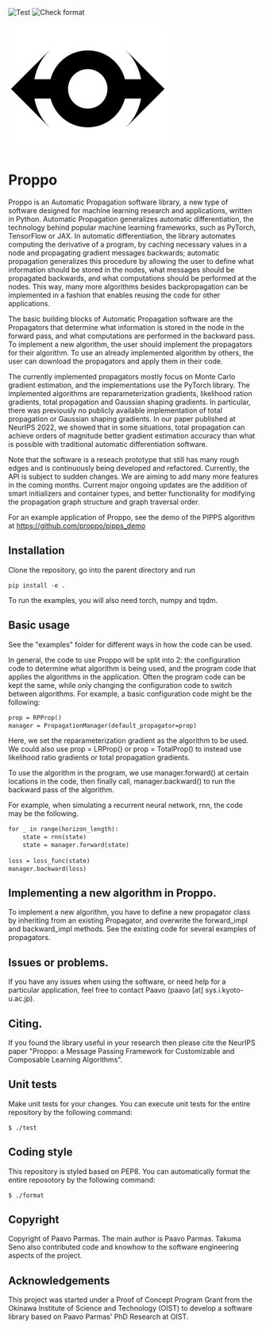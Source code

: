 ![Test](https://github.com/proppo/proppo/workflows/Test/badge.svg)
![Check format](https://github.com/proppo/proppo/workflows/Check%20format/badge.svg)

![logo](logo.png)

# Proppo
Proppo is an Automatic Propagation software library, a new type
of software designed for machine learning research and applications,
written in Python.
Automatic Propagation generalizes automatic differentiation, the
technology behind popular machine learning frameworks, such as
PyTorch, TensorFlow or JAX. In automatic differentiation, the
library automates computing the derivative of a program, by
caching necessary values in a node and propagating gradient
messages backwards; automatic propagation
generalizes this procedure by allowing the user to
define what information should be stored in the nodes, what messages
should be propagated backwards, and what computations should
be performed at the nodes. This way, many more algorithms besides
backpropagation can be implemented in a fashion that enables reusing
the code for other applications.

The basic building blocks of Automatic Propagation software
are the Propagators that determine what information is stored
in the node in the forward pass, and what computations are performed
in the backward pass. To implement a new algorithm, the user should
implement the propagators for their algorithm. To use an already
implemented algorithm by others, the user can download the propagators
and apply them in their code.

The currently implemented propagators mostly focus on
Monte Carlo gradient estimation, and the implementations
use the PyTorch library. The implemented algorithms are
reparameterization gradients, likelihood ration gradients,
total propagation and Gaussian shaping gradients.
In particular, there was previously no publicly available implementation
of total propagation or Gaussian shaping gradients. In our paper published
at NeurIPS 2022, we showed that in some situations, total propagation
can achieve orders of magnitude better gradient estimation accuracy
than what is possible with traditional automatic differentiation software.

Note that the software is a reseach prototype that still has many
rough edges and is continuously being developed and refactored.
Currently, the API is subject to sudden changes. We are aiming to
add many more features in the coming months. Current major ongoing
updates are the addition of smart initializers and container types,
and better functionality for modifying the propagation graph structure
and graph traversal order.

For an example application of Proppo, see the demo of the
PIPPS algorithm at https://github.com/proppo/pipps_demo

## Installation
Clone the repository, go into the parent directory and run
```
pip install -e .
```
To run the examples, you will also need torch, numpy and tqdm.

## Basic usage

See the "examples" folder for different ways in how the code can be used.

In general, the code to use Proppo will be split into 2: the
configuration code to determine what algorithm is being used,
and the program code that applies the algorithms in the application.
Often the program code can be kept the same, while only changing the
configuration code to switch between algorithms.
For example, a basic configuration code might be the following:

```
prop = RPProp()
manager = PropagationManager(default_propagator=prop)
```

Here, we set the reparameterization gradient as the algorithm
to be used. We could also use
prop = LRProp() or prop = TotalProp()
to instead use likelihood ratio gradients or total propagation
gradients.

To use the algorithm in the program, we use manager.forward()
at certain locations in the code, then finally call, manager.backward()
to run the backward pass of the algorithm.

For example, when simulating a recurrent neural network, rnn, the
code may be the following.

```
for _ in range(horizon_length):
    state = rnn(state)
    state = manager.forward(state)

loss = loss_func(state)
manager.backward(loss)
```

## Implementing a new algorithm in Proppo.
To implement a new algorithm, you have to define a new propagator
class by inheriting from an existing Propagator, and overwrite
the forward_impl and backward_impl methods. See the existing code
for several examples of propagators.

## Issues or problems.
If you have any issues when using the software, or need help
for a particular application, feel free to contact Paavo
(paavo [at] sys.i.kyoto-u.ac.jp).

## Citing.
If you found the library useful in your research then please
cite the NeurIPS paper "Proppo: a Message Passing Framework
for Customizable and Composable Learning Algorithms".



## Unit tests
Make unit tests for your changes. You can execute unit tests for the entire repository by the following command:
```
$ ./test
```

## Coding style
This repository is styled based on PEP8. You can automatically format the entire reposotory by the following command:
```
$ ./format
```

## Copyright
Copyright of Paavo Parmas. The main author is Paavo
Parmas. Takuma Seno also contributed code and knowhow to the software
engineering aspects of the project.

## Acknowledgements
This project was started under a Proof of Concept Program Grant from the
Okinawa Institute of Science and Technology (OIST) to develop a software library
based on Paavo Parmas' PhD Research at OIST.
